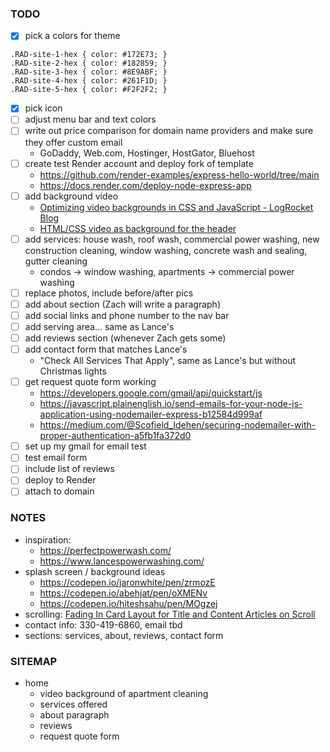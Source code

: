 ### TODO
- [x] pick a colors for theme
```
.RAD-site-1-hex { color: #172E73; }
.RAD-site-2-hex { color: #182859; }
.RAD-site-3-hex { color: #8E9ABF; }
.RAD-site-4-hex { color: #261F1D; }
.RAD-site-5-hex { color: #F2F2F2; }
```
- [x] pick icon
- [ ] adjust menu bar and text colors
- [ ] write out price comparison for domain name providers and make sure they offer custom email
    - GoDaddy, Web.com, Hostinger, HostGator, Bluehost
- [ ] create test Render account and deploy fork of template
    - https://github.com/render-examples/express-hello-world/tree/main
    - https://docs.render.com/deploy-node-express-app
- [ ] add background video
    - [Optimizing video backgrounds in CSS and JavaScript - LogRocket Blog](https://blog.logrocket.com/optimizing-video-backgrounds-css-javascript/)
    - [HTML/CSS video as background for the header](https://stackoverflow.com/questions/54208390/html-css-video-as-background-for-the-header)
- [ ] add services: house wash, roof wash, commercial power washing, new construction cleaning, window washing, concrete wash and sealing, gutter cleaning
    - condos -> window washing, apartments -> commercial power washing
- [ ] replace photos, include before/after pics
- [ ] add about section (Zach will write a paragraph)
- [ ] add social links and phone number to the nav bar
- [ ] add serving area... same as Lance's
- [ ] add reviews section (whenever Zach gets some)
- [ ] add contact form that matches Lance's
    - "Check All Services That Apply", same as Lance's but without Christmas lights
- [ ] get request quote form working
    - https://developers.google.com/gmail/api/quickstart/js
    - https://javascript.plainenglish.io/send-emails-for-your-node-js-application-using-nodemailer-express-b12584d999af
    - https://medium.com/@Scofield_Idehen/securing-nodemailer-with-proper-authentication-a5fb1fa372d0
- [ ] set up my gmail for email test
- [ ] test email form
- [ ] include list of reviews
- [ ] deploy to Render
- [ ] attach to domain

### NOTES
- inspiration:
    - https://perfectpowerwash.com/
    - https://www.lancespowerwashing.com/
- splash screen / background ideas
    - https://codepen.io/jaronwhite/pen/zrmozE
    - https://codepen.io/abehjat/pen/oXMENv
    - https://codepen.io/hiteshsahu/pen/MOgzej
- scrolling: [Fading In Card Layout for Title and Content Articles on Scroll](https://codemyui.com/fading-in-card-layout-for-title-and-content-articles-on-scroll/)
- contact info: 330-419-6860, email tbd
- sections: services, about, reviews, contact form



### SITEMAP
- home
    - video background of apartment cleaning
    - services offered
    - about paragraph
    - reviews
    - request quote form
